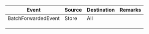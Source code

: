 

| Event               | Source | Destination | Remarks |
|---------------------|--------|-------------|---------|
| BatchForwardedEvent | Store  | All         |         |
|                     |        |             |         |
|                     |        |             |         |
|                     |        |             |         |

